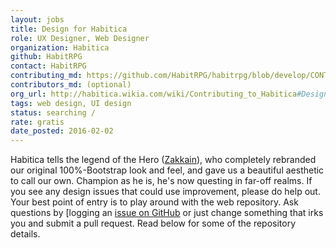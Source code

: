 ```yaml
---
layout: jobs
title: Design for Habitica
role: UX Designer, Web Designer
organization: Habitica
github: HabitRPG
contact: HabitRPG
contributing_md: https://github.com/HabitRPG/habitrpg/blob/develop/CONTRIBUTING.md
contributors_md: (optional)
org_url: http://habitica.wikia.com/wiki/Contributing_to_Habitica#Designers
tags: web design, UI design
status: searching /
rate: gratis
date_posted: 2016-02-02
---
```

Habitica tells the legend of the Hero ([Zakkain](https://github.com/zakkain)), who completely rebranded our original 100%-Bootstrap look and feel, and gave us a beautiful aesthetic to call our own.
Champion as he is, he's now questing in far-off realms.
If you see any design issues that could use improvement, please do help out.
Your best point of entry is to play around with the web repository.
Ask questions by [logging an [issue on GitHub](https://github.com/HabitRPG/habitrpg/issues/2760) or just change something that irks you and submit a pull request.
Read below for some of the repository details.
